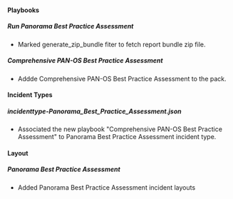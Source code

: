 
#### Playbooks
##### Run Panorama Best Practice Assessment
  - Marked generate_zip_bundle fiter to fetch report bundle zip file.
##### Comprehensive PAN-OS Best Practice Assessment
  - Addde Comprehensive PAN-OS Best Practice Assessment to the pack.

#### Incident Types
##### incidenttype-Panorama_Best_Practice_Assessment.json
  - Associated the new playbook "Comprehensive PAN-OS Best Practice Assessment" to Panorama Best Practice Assessment incident type.

#### Layout
##### Panorama Best Practice Assessment
  - Added Panorama Best Practice Assessment incident layouts
